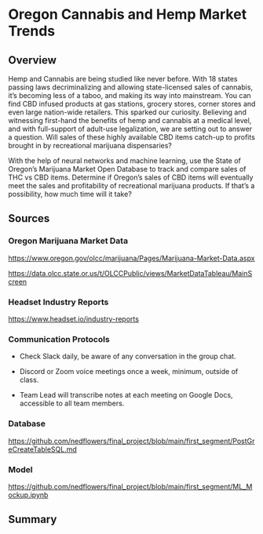 # Oregon Cannabis and Hemp Market Trends

## Overview
Hemp and Cannabis are being studied like never before. With 18 states passing laws decriminalizing and allowing state-licensed sales of cannabis, it’s becoming less of a taboo, and making its way into mainstream. You can find CBD infused products at gas stations, grocery stores, corner stores and even large nation-wide retailers. This sparked our curiosity. Believing and witnessing first-hand the benefits of hemp and cannabis at a medical level, and with full-support of adult-use legalization, we are setting out to answer a question. Will sales of these highly available CBD items catch-up to profits brought in by recreational marijuana dispensaries?

With the help of neural networks and machine learning, use the State of Oregon’s Marijuana Market Open Database to track and compare sales of THC vs CBD items. Determine if Oregon’s sales of CBD items will eventually meet the sales and profitability of recreational marijuana products. If that’s a possibility, how much time will it take?

## Sources

### Oregon Marijuana Market Data
https://www.oregon.gov/olcc/marijuana/Pages/Marijuana-Market-Data.aspx

https://data.olcc.state.or.us/t/OLCCPublic/views/MarketDataTableau/MainScreen

### Headset Industry Reports
https://www.headset.io/industry-reports

### Communication Protocols
-	Check Slack daily, be aware of any conversation in the group chat.

-	Discord or Zoom voice meetings once a week, minimum, outside of class.

-	Team Lead will transcribe notes at each meeting on Google Docs, accessible to all team members.

### Database 
https://github.com/nedflowers/final_project/blob/main/first_segment/PostGreCreateTableSQL.md

### Model 

https://github.com/nedflowers/final_project/blob/main/first_segment/ML_Mockup.ipynb

## Summary
